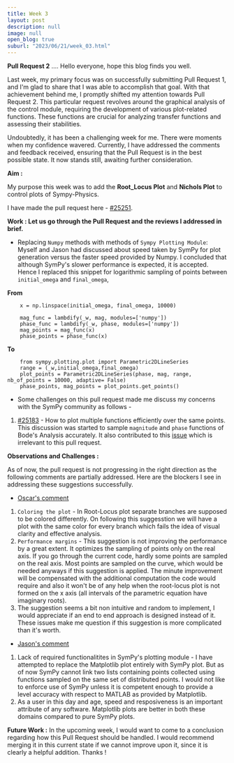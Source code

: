 ```yaml
---
title: Week 3 
layout: post
description: null
image: null
open_blog: true
suburl: "2023/06/21/week_03.html"
---
```


**Pull Request 2**
.... Hello everyone, hope this blog finds you well.

Last week, my primary focus was on successfully submitting Pull Request 1, and I'm glad to share that I was able to accomplish that goal. With that achievement behind me, I promptly shifted my attention towards Pull Request 2. This particular request revolves around the graphical analysis of the control module, requiring the development of various plot-related functions. These functions are crucial for analyzing transfer functions and assessing their stabilities.

Undoubtedly, it has been a challenging week for me. There were moments when my confidence wavered. Currently, I have addressed the comments and feedback received, ensuring that the Pull Request is in the best possible state. It now stands still, awaiting further consideration. 

**Aim :**

My purpose this week was to add the **Root_Locus Plot** and **Nichols Plot** to control plots of Sympy-Physics.

I have made the pull request here - [#25251](https://github.com/sympy/sympy/pull/25251). 

**Work : Let us go through the Pull Request and the reviews I addressed in brief.**

- Replacing `Numpy` methods with methods of `Sympy Plotting Module`: 
Myself and Jason had discussed about speed taken by SymPy for plot generation versus the faster speed provided by Numpy. I concluded that although SymPy's slower performance is expected, it is accepted.
Hence I replaced this snippet for logarithmic sampling of points between `initial_omega` and `final_omega`,

**From**
```
    x = np.linspace(initial_omega, final_omega, 10000)

    mag_func = lambdify(_w, mag, modules=['numpy'])
    phase_func = lambdify(_w, phase, modules=['numpy'])
    mag_points = mag_func(x)
    phase_points = phase_func(x)
```
**To**
```
    from sympy.plotting.plot import Parametric2DLineSeries
    range = (_w,initial_omega,final_omega)
    plot_points = Parametric2DLineSeries(phase, mag, range, nb_of_points = 10000, adaptive= False)
    phase_points, mag_points = plot_points.get_points()
```

- Some challenges on this pull request made me discuss my concerns with the SymPy community as follows - 
1. [#25183](https://github.com/sympy/sympy/discussions/25183) - How to plot multiple functions efficiently over the same points.
This discussion was started to sample `magnitude` and `phase` functions of Bode's Analysis accurately. It also contributed to this [issue](https://github.com/sympy/sympy/issues/25190) which is irrelevant to this pull request.


**Observations and Challenges :**

As of now, the pull request is not progressing in the right direction as the following comments are partially addressed. 
Here are the blockers I see in addressing these suggestions successfully.
- [Oscar's comment](https://github.com/sympy/sympy/pull/25251#discussion_r1233020164)
  
1. `Coloring the plot` - In Root-Locus plot separate branches are supposed to be colored differently. On following this suggesstion we will have a plot with the same color for every branch which fails the idea of visual clarity and effective analysis.
2. `Performance margins` - This suggestion is not improving the performance by a great extent. It optimizes the sampling of points only on the real axis. If you go through the current code, hardly some points are sampled on the real axis. Most points are sampled on the curve, which would be needed anyways if this suggestion is applied. The minute improvement will be compensated with the additional computation the code would require and also it won't be of any help when the root-locus plot is not formed on the x axis (all intervals of the parametric equation have imaginary roots).
3. The suggestion seems a bit non intuitive and random to implement, I would appreciate if an end to end approach is designed instead of it. These issues make me question if this suggestion is more complicated than it's worth.
   
- [Jason's comment](https://github.com/sympy/sympy/pull/25251#issuecomment-1596098121)
  
1. Lack of required functionalitites in SymPy's plotting module - I have attempted to replace the Matplotlib plot entirely with SymPy plot. But as of now SymPy cannot link two lists containing points collected using functions sampled on the same set of distributed points. I would not like to enforce use of SymPy unless it is competent enough to provide a level accuracy with respect to MATLAB as provided by Matplotlib.
2. As a user in this day and age, speed and resposiveness is an important attribute of any software. Matplotlib plots are better in both these domains compared to pure SymPy plots.

**Future Work :**
In the upcoming week, I would want to come to a conclusion regarding how this Pull Request should be handled. I would recommend merging it in this current state if we cannot improve upon it, since it is clearly a helpful addition. Thanks !
